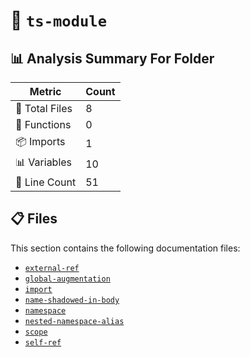# 📁 `ts-module`

## 📊 Analysis Summary For Folder

| Metric | Count |
|--------|-------|
| 📁 Total Files | 8 |
| 🔧 Functions | 0 |
| 📦 Imports | 1 |
| 📊 Variables | 10 |
| 🔢 Line Count | 51 |


## 📋 Files

This section contains the following documentation files:

- [`external-ref`](./external-ref.md)
- [`global-augmentation`](./global-augmentation.md)
- [`import`](./import.md)
- [`name-shadowed-in-body`](./name-shadowed-in-body.md)
- [`namespace`](./namespace.md)
- [`nested-namespace-alias`](./nested-namespace-alias.md)
- [`scope`](./scope.md)
- [`self-ref`](./self-ref.md)